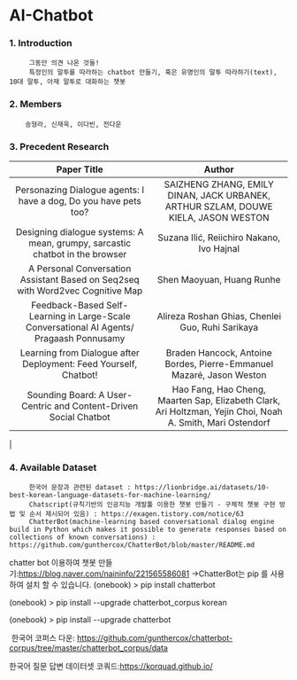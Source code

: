 # AI-Chatbot
### 1. Introduction
         그동안 의견 나온 것들!
         특정인의 말투를 따라하는 chatbot 만들기, 혹은 유명인의 말투 따라하기(text), 10대 말투, 아재 말투로 대화하는 챗봇
         
### 2. Members
        송형라, 신재욱, 이다빈, 전다운 
### 3. Precedent Research
|Paper Title|Author|
|:---:|:---:|
|Personazing Dialogue agents: I have a dog, Do you have pets too?|SAIZHENG ZHANG, EMILY DINAN, JACK URBANEK, ARTHUR SZLAM, DOUWE KIELA, JASON WESTON|
|Designing dialogue systems: A mean, grumpy, sarcastic chatbot in the browser|Suzana Ilić, Reiichiro Nakano, Ivo Hajnal|
|A Personal Conversation Assistant Based on Seq2seq with Word2vec Cognitive Map|Shen Maoyuan, Huang Runhe|     
|Feedback-Based Self-Learning in Large-Scale Conversational AI Agents/ Pragaash Ponnusamy|Alireza Roshan Ghias, Chenlei Guo, Ruhi Sarikaya|   
|Learning from Dialogue after Deployment: Feed Yourself, Chatbot!|Braden Hancock, Antoine Bordes, Pierre-Emmanuel Mazaré, Jason Weston| 
|Sounding Board: A User-Centric and Content-Driven Social Chatbot|Hao Fang, Hao Cheng, Maarten Sap, Elizabeth Clark, Ari Holtzman, Yejin Choi, Noah A. Smith, Mari Ostendorf
| 

### 4. Available Dataset
         한국어 문장과 관련된 dataset : https://lionbridge.ai/datasets/10-best-korean-language-datasets-for-machine-learning/
         Chatscript(규칙기반의 인공지능 개발툴 이용한 챗봇 만들기 - 구체적 챗봇 구현 방법 및 순서 제시되어 있음) : https://exagen.tistory.com/notice/63
         ChatterBot(machine-learning based conversational dialog engine build in Python which makes it possible to generate responses based on collections of known conversations) : https://github.com/gunthercox/ChatterBot/blob/master/README.md
         
         
 chatter bot 이용하여 챗봇 만들기:https://blog.naver.com/naininfo/221565586081
->ChatterBot는 pip 를 사용하여 설치 할 수 있습니다.
(onebook) > pip install chatterbot

(onebook) > pip install --upgrade chatterbot_corpus korean

(onebook) > pip install --upgrade chatterbot

​
한국어 코퍼스 다운:
https://github.com/gunthercox/chatterbot-corpus/tree/master/chatterbot_corpus/data

한국어 질문 답변 데이터셋 코쿼드:https://korquad.github.io/




